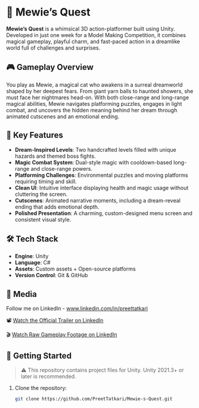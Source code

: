 # 🐾 Mewie’s Quest

**Mewie’s Quest** is a whimsical 3D action-platformer built using Unity. Developed in just one week for a Model Making Competition, it combines magical gameplay, playful charm, and fast-paced action in a dreamlike world full of challenges and surprises.

## 🎮 Gameplay Overview

You play as Mewie, a magical cat who awakens in a surreal dreamworld shaped by her deepest fears. From giant yarn balls to haunted showers, she must face her nightmares head-on. With both close-range and long-range magical abilities, Mewie navigates platforming puzzles, engages in light combat, and uncovers the hidden meaning behind her dream through animated cutscenes and an emotional ending.

## 🧠 Key Features

- **Dream-Inspired Levels**: Two handcrafted levels filled with unique hazards and themed boss fights.
- **Magic Combat System**: Dual-style magic with cooldown-based long-range and close-range powers.
- **Platforming Challenges**: Environmental puzzles and moving platforms requiring timing and skill.
- **Clean UI**: Intuitive interface displaying health and magic usage without cluttering the screen.
- **Cutscenes**: Animated narrative moments, including a dream-reveal ending that adds emotional depth.
- **Polished Presentation**: A charming, custom-designed menu screen and consistent visual style.

## 🛠️ Tech Stack

- **Engine**: Unity
- **Language**: C#
- **Assets**: Custom assets + Open-source platforms
- **Version Control**: Git & GitHub
  
## 📸 Media

Follow me on LinkedIn - www.linkedin.com/in/preettatkari

📽️ [Watch the Official Trailer on LinkedIn](https://www.linkedin.com/posts/preettatkari_gamedev-3dgame-mewiesquest-activity-7337511378070441985-2YLl?utm_source=share&utm_medium=member_desktop&rcm=ACoAAE93YwQBhEkmK3Yv3vbawTlddB5LmkfNIH0) 


🎬 [Watch Raw Gameplay Footage on LinkedIn](https://www.linkedin.com/posts/preettatkari_gamedev-unity3d-3dplatformer-activity-7338570381961613312-oLmN?utm_source=share&utm_medium=member_desktop&rcm=ACoAAE93YwQBhEkmK3Yv3vbawTlddB5LmkfNIH0)  


## 🚀 Getting Started

> ⚠️ This repository contains project files for Unity. Unity 2021.3+ or later is recommended.

1. Clone the repository:
   ```bash
   git clone https://github.com/PreetTatkari/Mewie-s-Quest.git
